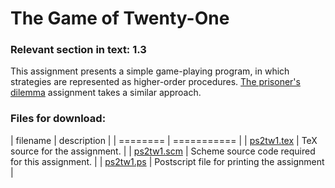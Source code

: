 # The Game of Twenty-One

### Relevant section in text: 1.3

This assignment presents a simple game-playing program, in which strategies are represented as higher-order procedures. [The prisoner's dilemma](../ps4prs/readme.html) assignment takes a similar approach.

### Files for download:

| filename | description |
| ======== | =========== |
| [ps2tw1.tex](ps2tw1.tex) | TeX source for the assignment. |
| [ps2tw1.scm](ps2tw1.scm) | Scheme source code required for this assignment. |
| [ps2tw1.ps](ps2tw1.ps) | Postscript file for printing the assignment |